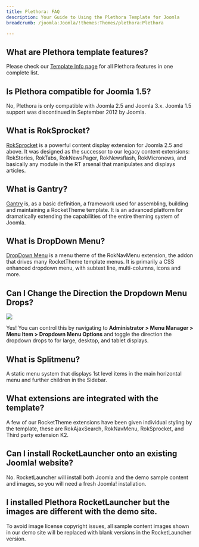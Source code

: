 ```yaml
---
title: Plethora: FAQ
description: Your Guide to Using the Plethora Template for Joomla
breadcrumb: /joomla:Joomla/!themes:Themes/plethora:Plethora

---
```


What are Plethora template features?
-----

Please check our [Template Info page][features] for all Plethora features in one complete list.

Is Plethora compatible for Joomla 1.5?
-----

No, Plethora is only compatible with Joomla 2.5 and Joomla 3.x. Joomla 1.5 support was discontinued in September 2012 by Joomla.

What is RokSprocket?
-----

[RokSprocket][roksprocket] is a powerful content display extension for Joomla 2.5 and above. It was designed as the successor to our legacy content extensions: RokStories, RokTabs, RokNewsPager, RokNewsflash, RokMicronews, and basically any module in the RT arsenal that manipulates and displays articles.

What is Gantry?
-----

[Gantry][gantry] is, as a basic definition, a framework used for assembling, building and maintaining a RocketTheme template. It is an advanced platform for dramatically extending the capabilities of the entire theming system of Joomla.

What is DropDown Menu?
-----

[DropDown Menu][dropdown] is a menu theme of the RokNavMenu extension, the addon that drives many RocketTheme template menus. It is primarily a CSS enhanced dropdown menu, with subtext line, multi-columns, icons and more.

Can I Change the Direction the Dropdown Menu Drops?
-----

![][dropdownoptions]

Yes! You can control this by navigating to **Administrator > Menu Manager > Menu Item > Dropdown Menu Options** and toggle the direction the dropdown drops to for large, desktop, and tablet displays.

What is Splitmenu?
-----

A static menu system that displays 1st level items in the main horizontal menu and further children in the Sidebar.

What extensions are integrated with the template?
-----

A few of our RocketTheme extensions have been given individual styling by the template, these are RokAjaxSearch, RokNavMenu, RokSprocket, and Third party extension K2.

Can I install RocketLauncher onto an existing Joomla! website?
-----

No. RocketLauncher will install both Joomla and the demo sample content and images, so you will need a fresh Joomla! installation.

I installed Plethora RocketLauncher but the images are different with the demo site.
-----

To avoid image license copyright issues, all sample content images shown in our demo site will be replaced with blank versions in the RocketLauncher version.

[gantry]: http://gantry-framework.org/
[features]: http://demo.rockettheme.com/joomla-templates/plethora/index.php/features/features-overview
[forum]: http://www.rockettheme.com/forum/joomla-template-plethora
[roksprocket]: http://www.rockettheme.com/joomla/extensions/roksprocket
[dropdown]: http://demo.rockettheme.com/joomla-templates/plethora/features/menu-options
[splitmenu]: http://demo.rockettheme.com/joomla-templates/plethora/features/menu-options
[dropdownoptions]: assets/dropdown.jpg
